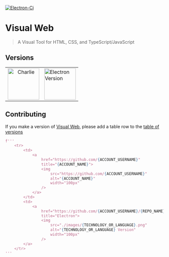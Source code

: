 [![Electron-Ci][Electron-Ci-badge]][Electron-Ci-workflow]

[Electron-Ci-badge]: https://github.com/Charlie-Sumorok/Visual-Web-Electron/actions/workflows/Ci.yml/badge.svg
[Electron-Ci-workflow]: https://github.com/Charlie-Sumorok/Visual-Web-Electron/actions/workflows/Ci.yml

# Visual Web

> A Visual Tool for HTML, CSS, and TypeScript/JavaScript

<!-- ## Install

*macOS 10.10+, Linux, and Windows 7+ are supported (64-bit only).*

**macOS**

[**Download**](https://github.com/user/repo/releases/latest) the `.dmg` file.

**Linux**

[**Download**](https://github.com/user/repo/releases/latest) the `.AppImage` or `.deb` file.

*The AppImage needs to be [made executable](http://discourse.appimage.org/t/how-to-make-an-appimage-executable/80) after download.*

**Windows**

[**Download**](https://github.com/user/repo/releases/latest) the `.exe` file.

---
-->

<!--
### Publish

```
$ npm run release
```

After Travis finishes building your app, open the release draft it created and click "Publish".
-->
## Versions
<table>
	<tr>
		<td align="center">
			<a
				href="https://github.com/Charlie-Sumorok"
				title="Charlie">
				<img
					src="https://github.com/Charlie-Sumorok.png"
					alt="Charlie"
					width="100px"
				/>
			</a>
		</td>
		<td>
			<a
				href="https://github.com/Charlie-Sumorok/Visual-Web-Electron" 
				title="Electron">
				<img
					src="https://www.electronjs.org/images/favicon.ico"
					alt="Electron Version"
					width="100px"
				/>
			</a>
		</td>
	</tr>
</table>



## Contributing
If you make a version of [Visual Web](https://github.com/Charlie-Sumorok/Visual-Web),
please add a table row to the [table of versions](https://github.com/Charlie-Sumorok/Visual-Web#Versions)

```py
f'''
	<tr>
		<td>
			<a
				href="https://github.com/{ACCOUNT_USERNAME}"
				title="{ACCOUNT_NAME}">
				<img
					src="https://github.com/{ACCOUNT_USERNAME}"
					alt="{ACCOUNT_NAME}"
					width="100px"
				/>
			</a>
		</td>
		<td>
			<a
				href="https://github.com/{ACCOUNT_USERNAME}/{REPO_NAME}" 
				title="Electron">
				<img
					src="./images/{TECHNOLOGY_OR_LANGUAGE}.png"
					alt="{TECHNOLOGY_OR_LANGUAGE} Version"
					width="100px"
				/>
		</a>
	</tr>
'''
```
